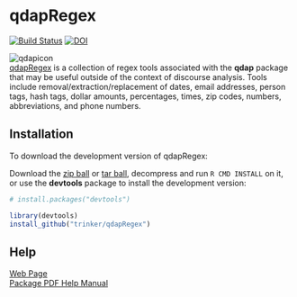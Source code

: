 # qdapRegex

[![Build Status](https://travis-ci.org/trinker/qdapRegex.png?branch=master)](https://travis-ci.org/trinker/qdapRegex)
[![DOI](https://zenodo.org/badge/5398/trinker/qdapRegex.png)](http://dx.doi.org/10.5281/zenodo.11243)

![qdapicon](https://dl.dropbox.com/u/61803503/qdapicon.png)   
[qdapRegex](http://trinker.github.com/qdapRegex_dev) is a collection of regex tools associated with the **qdap** package that may be useful outside of the context of discourse analysis.  Tools include removal/extraction/replacement of dates, email addresses, person tags, hash tags, dollar amounts, percentages, times, zip codes, numbers, abbreviations, and phone numbers.

## Installation

To download the development version of qdapRegex:

Download the [zip ball](https://github.com/trinker/qdapRegex/zipball/master) or [tar ball](https://github.com/trinker/qdapRegex/tarball/master), decompress and run `R CMD INSTALL` on it, or use the **devtools** package to install the development version:

```r
# install.packages("devtools")

library(devtools)
install_github("trinker/qdapRegex")
```

## Help
[Web Page](http://trinker.github.com/qdapRegex/)    
[Package PDF Help Manual](https://dl.dropboxusercontent.com/u/61803503/qdapRegex.pdf)   
